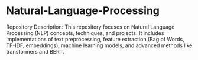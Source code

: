 # Natural-Language-Processing
Repository Description: This repository focuses on Natural Language Processing (NLP) concepts, techniques, and projects. It includes implementations of text preprocessing, feature extraction (Bag of Words, TF-IDF, embeddings), machine learning models, and advanced methods like transformers and BERT.

